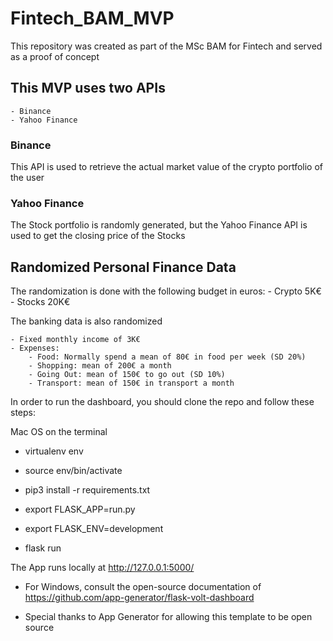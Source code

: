 # Fintech_BAM_MVP
This repository was created as part of the MSc BAM for Fintech and served as a proof of concept 

## This MVP uses two APIs 
    - Binance 
    - Yahoo Finance

### Binance 
This API is used to retrieve the actual market value of the crypto portfolio of the user 

### Yahoo Finance
The Stock portfolio is randomly generated, but the Yahoo Finance API is used to get the closing price of the Stocks 

## Randomized Personal Finance Data 
The randomization is done with the following budget in euros:
    - Crypto 5K€
    - Stocks 20K€

The banking data is also randomized

    - Fixed monthly income of 3K€
    - Expenses:
        - Food: Normally spend a mean of 80€ in food per week (SD 20%)
        - Shopping: mean of 200€ a month
        - Going Out: mean of 150€ to go out (SD 10%)
        - Transport: mean of 150€ in transport a month

In order to run the dashboard, you should clone the repo and follow these steps:

Mac OS on the terminal

- virtualenv env
- source env/bin/activate
- pip3 install -r requirements.txt

- export FLASK_APP=run.py
- export FLASK_ENV=development

- flask run

The App runs locally at http://127.0.0.1:5000/

- For Windows, consult the open-source documentation of https://github.com/app-generator/flask-volt-dashboard

- Special thanks to App Generator for allowing this template to be open source
